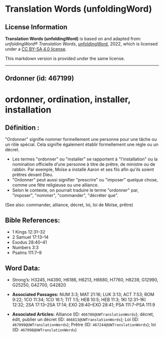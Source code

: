 # Translation Words (unfoldingWord)

## License Information

**Translation Words (unfoldingWord)** is based on and adapted from: _unfoldingWord® Translation Words_, [unfoldingWord](https://unfoldingword.org/utw), 2022, which is licensed under a [CC BY-SA 4.0 license](https://creativecommons.org/licenses/by-sa/4.0/legalcode.en).

This markdown version is provided under the same license.



--------------------------------

## Ordonner (id: 467199)

ordonner, ordination, installer, installation
=============================================

Définition :
------------

"Ordonner" signifie nommer formellement une personne pour une tâche ou un rôle spécial. Cela signifie également établir formellement une règle ou un décret.

* Les termes "ordonner" ou "installer" se rapportent à "l'installation" ou la nomination officielle d’une personne à titre de prêtre, de ministre ou de rabbin. Par exemple, Moïse a installé Aaron et ses fils afin qu'ils soient prêtres devant Dieu.
* "Ordonner" peut aussi signifier "prescrire" ou "imposer" quelque chose, comme une fête religieuse ou une alliance.
* Selon le contexte, on pourrait traduire le terme "ordonner" par, "imposer", "nommer", "commander", "décréter que".

(See also: commander, alliance, décret, loi, loi de Moïse, prêtre)

Bible References:
-----------------

* 1 Kings 12:31–32
* 2 Samuel 17:13–14
* Exodus 28:40–41
* Numbers 3:3
* Psalms 111:7–9

Word Data:
----------

* Strong’s: H3245, H4390, H6186, H6213, H6680, H7760, H8239, G12990, G25250, G42700, G42820

* **Associated Passages:** NUM 3:3; MAT 21:16; LUK 3:13; ACT 7:53; ROM 9:22; 1CO 11:34; 1CO 16:1; TIT 1:5; HEB 10:5; HEB 11:3; 1KI 12:31–1KI 12:32; 2SA 17:13–2SA 17:14; EXO 28:40–EXO 28:41; PSA 111:7–PSA 111:9
* **Associated Articles:** Alliance (ID: `466786@UWTranslationWords`); décret, édit, publier un décret (ID: `466813@UWTranslationWords`); Loi (ID: `467099@UWTranslationWords`); Prêtre (ID: `467244@UWTranslationWords`); loi (ID: `467098@UWTranslationWords`)

